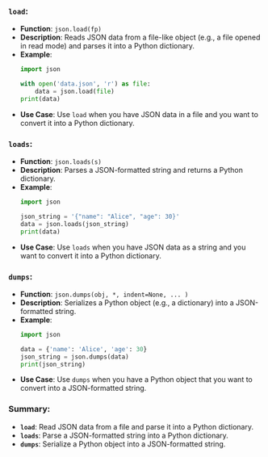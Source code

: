 ### `load`:
- **Function**: `json.load(fp)`
- **Description**: Reads JSON data from a file-like object (e.g., a file opened in read mode) and parses it into a Python dictionary.
- **Example**:
  ```python
  import json

  with open('data.json', 'r') as file:
      data = json.load(file)
  print(data)
  ```
- **Use Case**: Use `load` when you have JSON data in a file and you want to convert it into a Python dictionary.

### `loads`:
- **Function**: `json.loads(s)`
- **Description**: Parses a JSON-formatted string and returns a Python dictionary.
- **Example**:
  ```python
  import json

  json_string = '{"name": "Alice", "age": 30}'
  data = json.loads(json_string)
  print(data)
  ```
- **Use Case**: Use `loads` when you have JSON data as a string and you want to convert it into a Python dictionary.

### `dumps`:
- **Function**: `json.dumps(obj, *, indent=None, ... )`
- **Description**: Serializes a Python object (e.g., a dictionary) into a JSON-formatted string.
- **Example**:
  ```python
  import json

  data = {'name': 'Alice', 'age': 30}
  json_string = json.dumps(data)
  print(json_string)
  ```
- **Use Case**: Use `dumps` when you have a Python object that you want to convert into a JSON-formatted string.

### Summary:
- **`load`**: Read JSON data from a file and parse it into a Python dictionary.
- **`loads`**: Parse a JSON-formatted string into a Python dictionary.
- **`dumps`**: Serialize a Python object into a JSON-formatted string.
